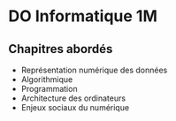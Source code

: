 # DO Informatique 1M

## Chapitres abordés

- Représentation numérique des données
- Algorithmique
- Programmation
- Architecture des ordinateurs
- Enjeux sociaux du numérique
